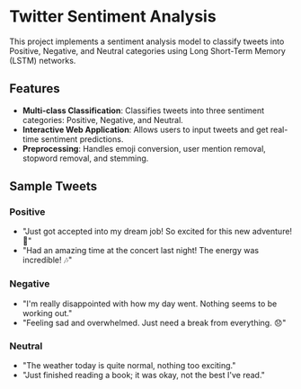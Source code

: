 # Twitter Sentiment Analysis

This project implements a sentiment analysis model to classify tweets into Positive, Negative, and Neutral categories using Long Short-Term Memory (LSTM) networks.

## Features
- **Multi-class Classification**: Classifies tweets into three sentiment categories: Positive, Negative, and Neutral.
- **Interactive Web Application**: Allows users to input tweets and get real-time sentiment predictions.
- **Preprocessing**: Handles emoji conversion, user mention removal, stopword removal, and stemming.

## Sample Tweets
### Positive
- "Just got accepted into my dream job! So excited for this new adventure! 🎉"
- "Had an amazing time at the concert last night! The energy was incredible! 🎶"

### Negative
- "I'm really disappointed with how my day went. Nothing seems to be working out."
- "Feeling sad and overwhelmed. Just need a break from everything. 😞"

### Neutral
- "The weather today is quite normal, nothing too exciting."
- "Just finished reading a book; it was okay, not the best I've read."

